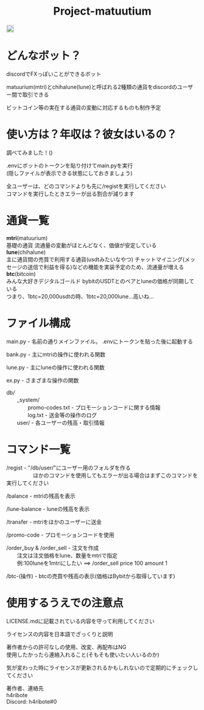 <div style="text-align:center">
<h1>
Project-matuutium
</h1>
</div>

<img src="https://img.shields.io/badge/Python-3.11.4-blue" height="20" alt="Version-of-Python">

# どんなボット？
discordでFXっぽいことができるボット

matuurium(mtri)とchihalune(lune)と呼ばれる2種類の通貨をdiscordのユーザー間で取引できる

ビットコイン等の実在する通貨の変動に対応するものも制作予定

# 使い方は？年収は？彼女はいるの？
調べてみました！()

.envにボットのトークンを貼り付けてmain.pyを実行<br>
(隠しファイルが表示できる状態にしておきましょう)

全ユーザーは、どのコマンドよりも先に/registを実行してください<br>
コマンドを実行したときエラーが出る割合が減ります

# 通貨一覧
**mtri**(matuurium)<br>
基礎の通貨 流通量の変動がほとんどなく、価値が安定している<br>
**lune**(chihalune)<br>
主に通貨間の売買で利用する通貨(usdtみたいなやつ) チャットマイニング(メッセージの送信で利益を得る)などの機能を実装予定のため、流通量が増える<br>
**btc**(bitcoin)<br>
みんな大好きデジタルゴールド bybitのUSDTとのペアとluneの価格が同期している<br>
つまり、1btc=20,000usdtの時、1btc=20,000lune...高いね...<br>

# ファイル構成
main.py - 名前の通りメインファイル。 .envにトークンを貼った後に起動する

bank.py - 主にmtriの操作に使われる関数

lune.py - 主にluneの操作に使われる関数

ex.py - さまざまな操作の関数

db/<br>
　　_system/<br>
　　　　promo-codes.txt - プロモーションコードに関する情報<br>
　　　　log.txt - 送金等の操作のログ<br>
　　user/ - 各ユーザーの残高・取引情報

# コマンド一覧

/regist - "/db/user/"にユーザー用のフォルダを作る<br>
　　　　　ほかのコマンドを使用してもエラーが出る場合はまずこのコマンドを実行してください

/balance - mtriの残高を表示

/lune-balance - luneの残高を表示

/transfer - mtriをほかのユーザーに送金

/promo-code - プロモーションコードを使用

/order_buy & /order_sell - 注文を作成<br>
　　注文は注文価格をlune、数量をmtriで指定<br>
　　例:100luneを1mtriにしたい ==> /order_sell price 100 amount 1

/btc-(操作) - btcの売買や残高の表示(価格はBybitから取得しています)

# 使用するうえでの注意点
LICENSE.mdに記載されている内容を守って利用してください

ライセンスの内容を日本語でざっくりと説明

著作者からの許可なしの使用、改変、再配布はNG<br>
使用したかったら連絡入れること(そもそも使いたい人いるのか)

気が変わった時にライセンスが更新されるかもしれないので定期的にチェックしてください

著作者、連絡先<br>
h4ribote<br>
Discord: h4ribote#0

